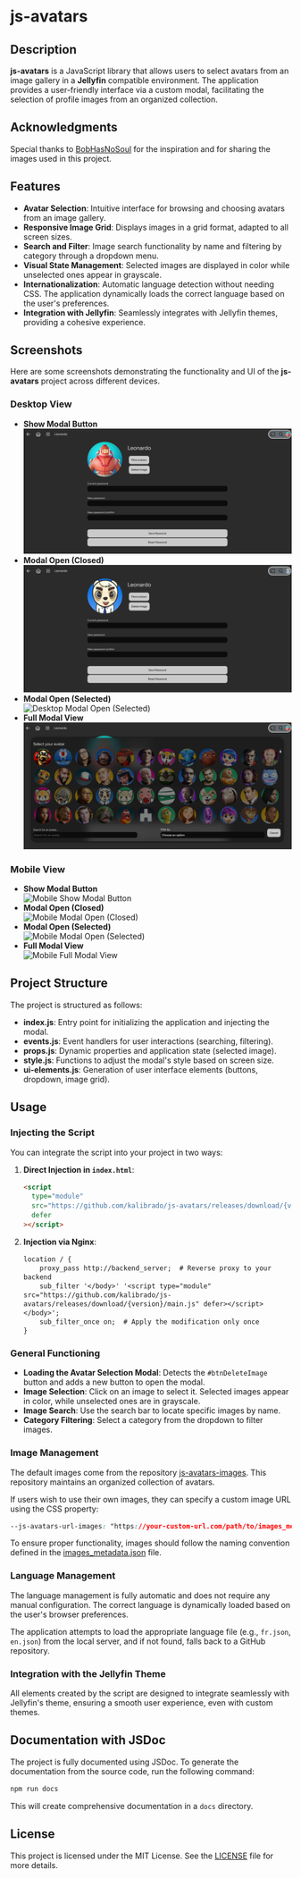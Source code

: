 # js-avatars

## Description

**js-avatars** is a JavaScript library that allows users to select avatars from an image gallery in a **Jellyfin** compatible environment. The application provides a user-friendly interface via a custom modal, facilitating the selection of profile images from an organized collection.

## Acknowledgments

Special thanks to [BobHasNoSoul](https://github.com/BobHasNoSoul/jellyfin-avatars.git) for the inspiration and for sharing the images used in this project.

## Features

- **Avatar Selection**: Intuitive interface for browsing and choosing avatars from an image gallery.
- **Responsive Image Grid**: Displays images in a grid format, adapted to all screen sizes.
- **Search and Filter**: Image search functionality by name and filtering by category through a dropdown menu.
- **Visual State Management**: Selected images are displayed in color while unselected ones appear in grayscale.
- **Internationalization**: Automatic language detection without needing CSS. The application dynamically loads the correct language based on the user's preferences.
- **Integration with Jellyfin**: Seamlessly integrates with Jellyfin themes, providing a cohesive experience.

## Screenshots

Here are some screenshots demonstrating the functionality and UI of the **js-avatars** project across different devices.

### Desktop View

- **Show Modal Button**  
  ![Desktop Show Modal Button](./screenshot/desktop-show-btn-modal.png)
- **Modal Open (Closed)**  
  ![Desktop Modal Open (Closed)](./screenshot/desktop-show-modal-open-closed.png)
- **Modal Open (Selected)**  
  ![Desktop Modal Open (Selected)](./screenshot/desktop-show-modal-open-selected.png)
- **Full Modal View**  
  ![Desktop Full Modal View](./screenshot/desktop-show-modal.png)

### Mobile View

- **Show Modal Button**  
  ![Mobile Show Modal Button](./screenshot/mobile-show-btn-modal.png)
- **Modal Open (Closed)**  
  ![Mobile Modal Open (Closed)](./screenshot/mobile-show-modal-open-closed.png)
- **Modal Open (Selected)**  
  ![Mobile Modal Open (Selected)](./screenshot/mobile-show-modal-open-selected.png)
- **Full Modal View**  
  ![Mobile Full Modal View](./screenshot/mobile-show-modal.png)

## Project Structure

The project is structured as follows:

- **index.js**: Entry point for initializing the application and injecting the modal.
- **events.js**: Event handlers for user interactions (searching, filtering).
- **props.js**: Dynamic properties and application state (selected image).
- **style.js**: Functions to adjust the modal's style based on screen size.
- **ui-elements.js**: Generation of user interface elements (buttons, dropdown, image grid).

## Usage

### Injecting the Script

You can integrate the script into your project in two ways:

1. **Direct Injection in `index.html`**:

   ```html
   <script
     type="module"
     src="https://github.com/kalibrado/js-avatars/releases/download/{version}/main.js"
     defer
   ></script>
   ```

2. **Injection via Nginx**:

   ```nginx
   location / {
       proxy_pass http://backend_server;  # Reverse proxy to your backend
       sub_filter '</body>' '<script type="module" src="https://github.com/kalibrado/js-avatars/releases/download/{version}/main.js" defer></script></body>';
       sub_filter_once on;  # Apply the modification only once
   }
   ```

### General Functioning

- **Loading the Avatar Selection Modal**: Detects the `#btnDeleteImage` button and adds a new button to open the modal.
- **Image Selection**: Click on an image to select it. Selected images appear in color, while unselected ones are in grayscale.
- **Image Search**: Use the search bar to locate specific images by name.
- **Category Filtering**: Select a category from the dropdown to filter images.

### Image Management

The default images come from the repository [js-avatars-images](https://github.com/kalibrado/js-avatars-images). This repository maintains an organized collection of avatars.

If users wish to use their own images, they can specify a custom image URL using the CSS property:

```css
--js-avatars-url-images: "https://your-custom-url.com/path/to/images_metadata.json";
```

To ensure proper functionality, images should follow the naming convention defined in the [images_metadata.json](https://github.com/kalibrado/js-avatars-images/blob/main/images_metadata.json) file.

### Language Management

The language management is fully automatic and does not require any manual configuration. The correct language is dynamically loaded based on the user's browser preferences.

The application attempts to load the appropriate language file (e.g., `fr.json`, `en.json`) from the local server, and if not found, falls back to a GitHub repository.

### Integration with the Jellyfin Theme

All elements created by the script are designed to integrate seamlessly with Jellyfin's theme, ensuring a smooth user experience, even with custom themes.

## Documentation with JSDoc

The project is fully documented using JSDoc. To generate the documentation from the source code, run the following command:

```bash
npm run docs
```

This will create comprehensive documentation in a `docs` directory.

## License

This project is licensed under the MIT License. See the [LICENSE](LICENSE) file for more details.

